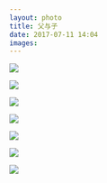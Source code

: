 ```yaml
---
layout: photo
title: 父与子
date: 2017-07-11 14:04
images: 
---
```


![]({{site:url}}/photo/20170711/play1.jpg)

![]({{site:url}}/photo/20170711/play2.jpg)

![]({{site:url}}/photo/20170711/play3.jpg)

![]({{site:url}}/photo/20170711/play4.jpg)

![]({{site:url}}/photo/20170711/play5.jpg)

![]({{site:url}}/photo/20170711/play6.jpg)

![]({{site:url}}/photo/20170711/play7.jpg)